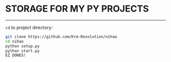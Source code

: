 # STORAGE FOR MY PY PROJECTS
---
`cd` to project directory:
```bash
git clone https://github.com/Krm-Revolution/nihao
cd nihao
python setup.py
python start.py
EZ DONES!
```
